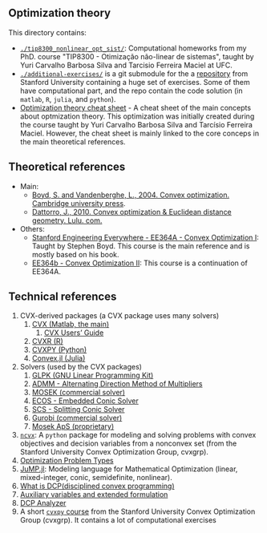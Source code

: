 ## Optimization theory

This directory contains:
- [`./tip8300_nonlinear_opt_sist/`](./tip8300_nonlinear_opt_sist): Computational homeworks from my PhD. course "TIP8300 - Otimização não-linear de sistemas", taught by Yuri Carvalho Barbosa Silva and Tarcisio Ferreira Maciel at UFC.
- [`./additional-exercises/`](./additional-exercises) is a git submodule for the a [repository][20] from Stanford University containing a huge set of exercises. Some of them have computational part, and the repo contain the code solution (in `matlab`, `R`, `julia`, and `python`).
- [Optimization theory cheat sheet](./opt_cheatsheet) - A cheat sheet of the main concepts about optmization theory. This optimization was initially created during the course taught by Yuri Carvalho Barbosa Silva and Tarcísio Ferreira Maciel. However, the cheat sheet is mainly linked to the core conceps in the main theoretical references.

## Theoretical references
- Main:
    - [Boyd, S. and Vandenberghe, L., 2004. Convex optimization. Cambridge university press][23].
    - [Dattorro, J., 2010. Convex optimization & Euclidean distance geometry. Lulu. com.][24]
- Others:
    - [Stanford Engineering Everywhere - EE364A - Convex Optimization I][22]: Taught by Stephen Boyd. This course is the main reference and is mostly based on his book. 
    - [EE364b - Convex Optimization II][25]: This course is a continuation of EE364A.


## Technical references

1. CVX-derived packages (a CVX package uses many solvers)
    1. [CVX (Matlab, the main)][8]
        1. [CVX Users’ Guide][12]
    2. [CVXR (R)][9]
    3. [CVXPY (Python)][10]
    4. [Convex.jl (Julia)][11]
2. Solvers (used by the CVX packages)
    1. [GLPK (GNU Linear Programming Kit)][1]
    2. [ADMM - Alternating Direction Method of Multipliers][2]
    3. [MOSEK (commercial solver)][3]
    4. [ECOS - Embedded Conic Solver][4]
    5. [SCS - Splitting Conic Solver][5]
    6. [Gurobi (commercial solver)][6]
    7. [Mosek ApS (proprietary)][7]
3. [`ncvx`][18]: A `python` package for modeling and solving problems with convex objectives and decision variables from a nonconvex set (from the Stanford University Convex Optimization Group, cvxgrp).
4. [Optimization Problem Types][16]
5. [JuMP.jl][21]: Modeling language for Mathematical Optimization (linear, mixed-integer, conic, semidefinite, nonlinear). 
6. [What is DCP(disciplined convex programming)][13]
7. [Auxiliary variables and extended formulation][14]
8. [DCP Analyzer][15]
9. A short [`cvxpy` course][19] from the Stanford University Convex Optimization Group (cvxgrp). It contains a lot of computational exercises

[1]: https://www.gnu.org/software/glpk/
[2]: https://stanford.edu/~boyd/admm.html
[3]: https://en.wikipedia.org/wiki/MOSEK
[4]: https://github.com/embotech/ecos
[5]: https://www.cvxgrp.org/scs/
[6]: https://www.gurobi.com/
[7]: https://www.mosek.com/
[8]: http://cvxr.com/
[9]: https://cran.r-project.org/web/packages/CVXR/vignettes/cvxr_intro.html#:~:text=CVXR%20is%20an%20R%20package,form%20required%20by%20most%20solvers.
[10]: https://www.cvxpy.org/
[11]: https://jump.dev/Convex.jl/stable/
[12]: http://cvxr.com/cvx/doc/index.html
[13]: http://cvxr.com/cvx/doc/intro.html#what-is-disciplined-convex-programming
[14]: https://jump.dev/Convex.jl/stable/#Extended-formulations-and-the-DCP-ruleset
[15]: https://dcp.stanford.edu/analyzer
[16]: https://neos-guide.org/guide/types/
[18]: https://github.com/cvxgrp/ncvx
[19]: https://github.com/cvxgrp/cvx_short_course/
[20]: https://github.com/cvxgrp/cvxbook_additional_exercises/
[21]: https://github.com/jump-dev/JuMP.jl
[22]: https://see.stanford.edu/Course/EE364A
[23]: https://web.stanford.edu/~boyd/cvxbook/bv_cvxbook.pdf
[24]: https://www.convexoptimization.com/TOOLS/0976401304_v2011.04.25.pdf
[25]: https://web.stanford.edu/class/ee364b/
